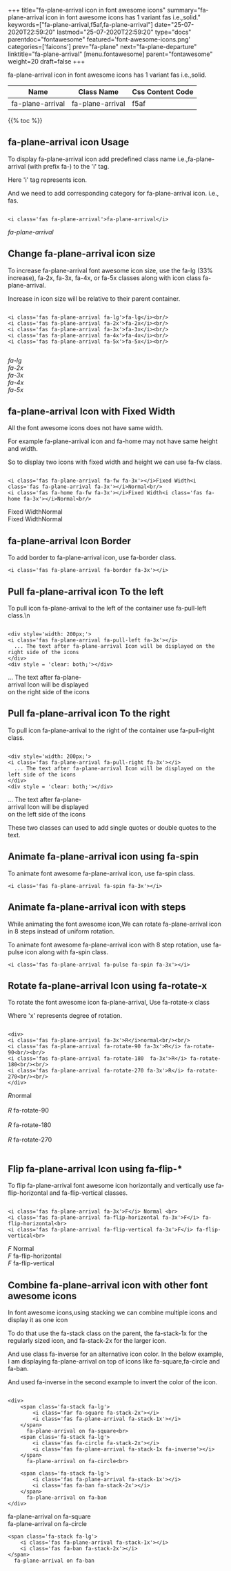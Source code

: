 +++
title="fa-plane-arrival icon in font awesome icons"
summary="fa-plane-arrival icon in font awesome icons has 1 variant fas i.e.,solid."
keywords=["fa-plane-arrival,f5af,fa-plane-arrival"]
date="25-07-2020T22:59:20"
lastmod="25-07-2020T22:59:20"
type="docs"
parentdoc="fontawesome"
featured='font-awesome-icons.png'
categories=['faicons']
prev="fa-plane"
next="fa-plane-departure"
linktitle="fa-plane-arrival"
[menu.fontawesome]
parent="fontawesome"
weight=20
draft=false
+++


fa-plane-arrival icon in font awesome icons has 1 variant fas i.e.,solid.

<div class='table-responsive'><table class='table'><thead><tr><th>Name</th><th>Class Name</th><th>Css Content Code</th></tr></thead><tbody><tr><td>fa-plane-arrival</td><td>fa-plane-arrival</td><td>f5af</td></tr></tbody></table></div>


{{% toc %}}


## fa-plane-arrival icon Usage

To display fa-plane-arrival icon add predefined class name i.e.,fa-plane-arrival (with prefix fa-) to the 'i' tag.

Here 'i' tag represents icon.

And we need to add corresponding category for fa-plane-arrival icon. i.e., fas.


```

<i class='fas fa-plane-arrival'>fa-plane-arrival</i>
```

<i class='fas fa-plane-arrival'>fa-plane-arrival</i>




## Change fa-plane-arrival icon size
To increase fa-plane-arrival font awesome icon size, use the fa-lg (33% increase), fa-2x, fa-3x, fa-4x, or fa-5x classes along with icon class fa-plane-arrival.

Increase in icon size will be relative to their parent container. 

```

<i class='fas fa-plane-arrival fa-lg'>fa-lg</i><br/>
<i class='fas fa-plane-arrival fa-2x'>fa-2x</i><br/>
<i class='fas fa-plane-arrival fa-3x'>fa-3x</i><br/>
<i class='fas fa-plane-arrival fa-4x'>fa-4x</i><br/>
<i class='fas fa-plane-arrival fa-5x'>fa-5x</i><br/>
            
```

<i class='fas fa-plane-arrival fa-lg'>fa-lg</i><br/>
<i class='fas fa-plane-arrival fa-2x'>fa-2x</i><br/>
<i class='fas fa-plane-arrival fa-3x'>fa-3x</i><br/>
<i class='fas fa-plane-arrival fa-4x'>fa-4x</i><br/>
<i class='fas fa-plane-arrival fa-5x'>fa-5x</i><br/>
            



## fa-plane-arrival Icon with Fixed Width 

All the font awesome icons does not have same width.

For example fa-plane-arrival icon and fa-home may not have same height and width.

So to display two icons with fixed width and height we can use fa-fw class.


```

<i class='fas fa-plane-arrival fa-fw fa-3x'></i>Fixed Width<i class='fas fa-plane-arrival fa-3x'></i>Normal<br/>
<i class='fas fa-home fa-fw fa-3x'></i>Fixed Width<i class='fas fa-home fa-3x'></i>Normal<br/>
```

<i class='fas fa-plane-arrival fa-fw fa-3x'></i>Fixed Width<i class='fas fa-plane-arrival fa-3x'></i>Normal<br/>
<i class='fas fa-home fa-fw fa-3x'></i>Fixed Width<i class='fas fa-home fa-3x'></i>Normal<br/>



## fa-plane-arrival Icon Border 

To add border to fa-plane-arrival icon, use fa-border class.


```
<i class='fas fa-plane-arrival fa-border fa-3x'></i>

```
<i class='fas fa-plane-arrival fa-border fa-3x'></i>





## Pull fa-plane-arrival icon To the left

To pull icon fa-plane-arrival to the left of the container use fa-pull-left class.\n

```

<div style='width: 200px;'>
<i class='fas fa-plane-arrival fa-pull-left fa-3x'></i>
  ... The text after fa-plane-arrival Icon will be displayed on the right side of the icons
</div>
<div style = 'clear: both;'></div>
```

<div style='width: 200px;'>
<i class='fas fa-plane-arrival fa-pull-left fa-3x'></i>
  ... The text after fa-plane-arrival Icon will be displayed on the right side of the icons
</div>
<div style = 'clear: both;'></div>




## Pull fa-plane-arrival icon To the right
To pull icon fa-plane-arrival to the right of the container use fa-pull-right class.

```

<div style='width: 200px;'>
<i class='fas fa-plane-arrival fa-pull-right fa-3x'></i>
  ... The text after fa-plane-arrival Icon will be displayed on the left side of the icons
</div>
<div style = 'clear: both;'></div>
```

<div style='width: 200px;'>
<i class='fas fa-plane-arrival fa-pull-right fa-3x'></i>
  ... The text after fa-plane-arrival Icon will be displayed on the left side of the icons
</div>
<div style = 'clear: both;'></div>

These two classes can used to add single quotes or double quotes to the text.


## Animate fa-plane-arrival icon using fa-spin
To animate font awesome fa-plane-arrival icon, use fa-spin class.

```
<i class='fas fa-plane-arrival fa-spin fa-3x'></i>
```
<i class='fas fa-plane-arrival fa-spin fa-3x'></i>




## Animate fa-plane-arrival icon with steps
While animating the font awesome icon,We can rotate fa-plane-arrival icon in 8 steps instead of uniform rotation.

To animate font awesome fa-plane-arrival icon with 8 step rotation, use fa-pulse icon along with fa-spin class.


```
<i class='fas fa-plane-arrival fa-pulse fa-spin fa-3x'></i>

```
<i class='fas fa-plane-arrival fa-pulse fa-spin fa-3x'></i>





## Rotate fa-plane-arrival Icon using fa-rotate-x
To rotate the font awesome icon fa-plane-arrival, Use fa-rotate-x class

Where 'x' represents degree of rotation.


```

<div>
<i class='fas fa-plane-arrival fa-3x'>R</i>normal<br/><br/>
<i class='fas fa-plane-arrival fa-rotate-90 fa-3x'>R</i> fa-rotate-90<br/><br/> 
<i class='fas fa-plane-arrival fa-rotate-180  fa-3x'>R</i> fa-rotate-180<br/><br/> 
<i class='fas fa-plane-arrival fa-rotate-270 fa-3x'>R</i> fa-rotate-270<br/><br/>
</div>
```

<div>
<i class='fas fa-plane-arrival fa-3x'>R</i>normal<br/><br/>
<i class='fas fa-plane-arrival fa-rotate-90 fa-3x'>R</i> fa-rotate-90<br/><br/> 
<i class='fas fa-plane-arrival fa-rotate-180  fa-3x'>R</i> fa-rotate-180<br/><br/> 
<i class='fas fa-plane-arrival fa-rotate-270 fa-3x'>R</i> fa-rotate-270<br/><br/>
</div>




## Flip fa-plane-arrival Icon using fa-flip-*
To flip fa-plane-arrival font awesome icon horizontally and vertically use fa-flip-horizontal and fa-flip-vertical classes. 

```

<i class='fas fa-plane-arrival fa-3x'>F</i> Normal <br>
<i class='fas fa-plane-arrival fa-flip-horizontal fa-3x'>F</i> fa-flip-horizontal<br>
<i class='fas fa-plane-arrival fa-flip-vertical fa-3x'>F</i> fa-flip-vertical<br>
```

<i class='fas fa-plane-arrival fa-3x'>F</i> Normal <br>
<i class='fas fa-plane-arrival fa-flip-horizontal fa-3x'>F</i> fa-flip-horizontal<br>
<i class='fas fa-plane-arrival fa-flip-vertical fa-3x'>F</i> fa-flip-vertical<br>




## Combine fa-plane-arrival icon with other font awesome icons
In font awesome icons,using stacking we can combine multiple icons and display it as one icon 

To do that use the fa-stack class on the parent, the fa-stack-1x for the regularly sized icon, and fa-stack-2x for the larger icon.

And use class fa-inverse for an alternative icon color. 
In the below example, I am displaying fa-plane-arrival on top of icons like fa-square,fa-circle and fa-ban.

And used fa-inverse in the second example to invert the color of the icon.

```

<div>
    <span class='fa-stack fa-lg'>
        <i class='far fa-square fa-stack-2x'></i>
        <i class='fas fa-plane-arrival fa-stack-1x'></i>
    </span>
      fa-plane-arrival on fa-square<br>
    <span class='fa-stack fa-lg'>
        <i class='fas fa-circle fa-stack-2x'></i>
        <i class='fas fa-plane-arrival fa-stack-1x fa-inverse'></i>
    </span>
      fa-plane-arrival on fa-circle<br>

    <span class='fa-stack fa-lg'>
        <i class='fas fa-plane-arrival fa-stack-1x'></i>
        <i class='fas fa-ban fa-stack-2x'></i>
    </span>
      fa-plane-arrival on fa-ban
</div>
```

<div>
    <span class='fa-stack fa-lg'>
        <i class='far fa-square fa-stack-2x'></i>
        <i class='fas fa-plane-arrival fa-stack-1x'></i>
    </span>
      fa-plane-arrival on fa-square<br>
    <span class='fa-stack fa-lg'>
        <i class='fas fa-circle fa-stack-2x'></i>
        <i class='fas fa-plane-arrival fa-stack-1x fa-inverse'></i>
    </span>
      fa-plane-arrival on fa-circle<br>

    <span class='fa-stack fa-lg'>
        <i class='fas fa-plane-arrival fa-stack-1x'></i>
        <i class='fas fa-ban fa-stack-2x'></i>
    </span>
      fa-plane-arrival on fa-ban
</div>






